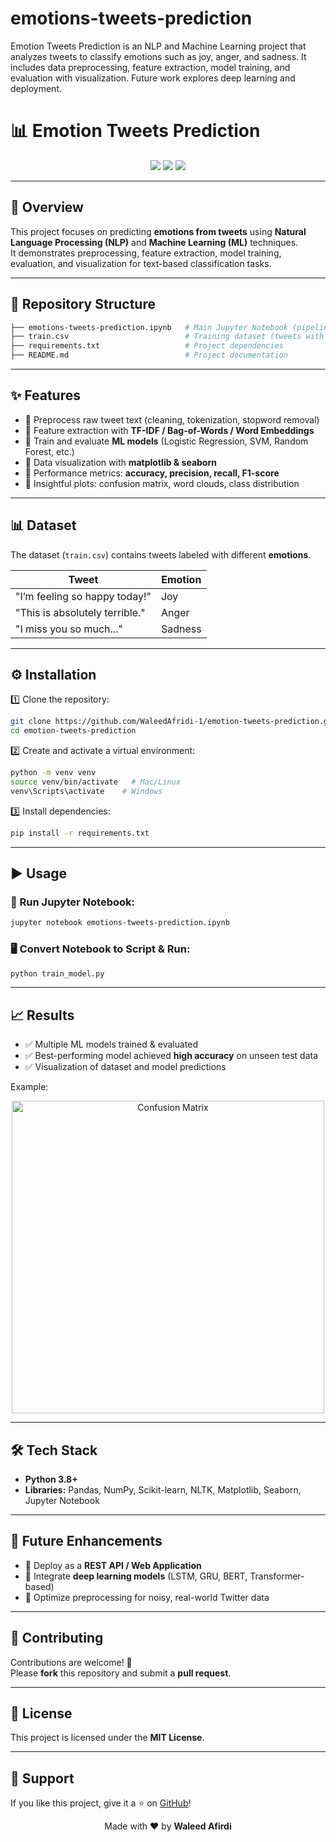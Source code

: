 # emotions-tweets-prediction
Emotion Tweets Prediction is an NLP and Machine Learning project that analyzes tweets to classify emotions such as joy, anger, and sadness. It includes data preprocessing, feature extraction, model training, and evaluation with visualization. Future work explores deep learning and deployment.


# 📊 Emotion Tweets Prediction

<p align="center">
  <img src="https://img.shields.io/badge/Machine%20Learning-NLP-blue?style=for-the-badge">
  <img src="https://img.shields.io/badge/Status-Active-success?style=for-the-badge">
  <img src="https://img.shields.io/github/license/WaleedAfridi-1/emotions-tweets-prediction?style=for-the-badge">
</p>

---

## 🌟 Overview

This project focuses on predicting **emotions from tweets** using **Natural Language Processing (NLP)** and **Machine Learning (ML)** techniques.  
It demonstrates preprocessing, feature extraction, model training, evaluation, and visualization for text-based classification tasks.

---

## 📁 Repository Structure

```bash
├── emotions-tweets-prediction.ipynb   # Main Jupyter Notebook (pipeline, models, evaluation)
├── train.csv                          # Training dataset (tweets with labels)
├── requirements.txt                   # Project dependencies
├── README.md                          # Project documentation
```

---

## ✨ Features

- 🔹 Preprocess raw tweet text (cleaning, tokenization, stopword removal)  
- 🔹 Feature extraction with **TF-IDF / Bag-of-Words / Word Embeddings**  
- 🔹 Train and evaluate **ML models** (Logistic Regression, SVM, Random Forest, etc.)  
- 🔹 Data visualization with **matplotlib & seaborn**  
- 🔹 Performance metrics: **accuracy, precision, recall, F1-score**  
- 🔹 Insightful plots: confusion matrix, word clouds, class distribution  

---

## 📊 Dataset

The dataset (`train.csv`) contains tweets labeled with different **emotions**.

| Tweet                          | Emotion   |
|--------------------------------|-----------|
| "I’m feeling so happy today!"  | Joy       |
| "This is absolutely terrible." | Anger     |
| "I miss you so much..."        | Sadness   |

---

## ⚙️ Installation

1️⃣ Clone the repository:  
```bash
git clone https://github.com/WaleedAfridi-1/emotion-tweets-prediction.git
cd emotion-tweets-prediction
```

2️⃣ Create and activate a virtual environment:  
```bash
python -m venv venv
source venv/bin/activate   # Mac/Linux
venv\Scripts\activate    # Windows
```

3️⃣ Install dependencies:  
```bash
pip install -r requirements.txt
```

---

## ▶️ Usage

### 📓 Run Jupyter Notebook:
```bash
jupyter notebook emotions-tweets-prediction.ipynb
```

### 🖥️ Convert Notebook to Script & Run:
```bash
python train_model.py
```

---

## 📈 Results

- ✅ Multiple ML models trained & evaluated  
- ✅ Best-performing model achieved **high accuracy** on unseen test data  
- ✅ Visualization of dataset and model predictions  

Example:  

<p align="center">
  <img src="https://[https://github.com/WaleedAfridi-1/emotions-tweets-prediction
/Confusion Matrix.png]" alt="Confusion Matrix" width="500">
</p>

---

## 🛠️ Tech Stack

- **Python 3.8+**
- **Libraries:** Pandas, NumPy, Scikit-learn, NLTK, Matplotlib, Seaborn, Jupyter Notebook

---

## 🚀 Future Enhancements

- 🔹 Deploy as a **REST API / Web Application**  
- 🔹 Integrate **deep learning models** (LSTM, GRU, BERT, Transformer-based)  
- 🔹 Optimize preprocessing for noisy, real-world Twitter data  

---

## 🤝 Contributing

Contributions are welcome! 🎉  
Please **fork** this repository and submit a **pull request**.

---

## 📜 License

This project is licensed under the **MIT License**.

---

## 🌟 Support

If you like this project, give it a ⭐ on [GitHub](https://github.com/WaleedAfridi-1/emotion-tweets-prediction)!

<p align="center">
  Made with ❤️ by <b>Waleed Afirdi</b>
</p>
